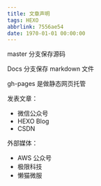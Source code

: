 ```yaml
---
title: 文章声明
tags: HEXO
abbrlink: 7556ae54
date: 1970-01-01 00:00:00
---
```


master 分支保存源码

Docs 分支保存 markdown 文件

gh-pages 是做静态网页托管

发表文章：

- 微信公众号
- HEXO Blog
- CSDN

外部媒体：

- AWS 公众号
- 极限科技
- 懒猫微服
